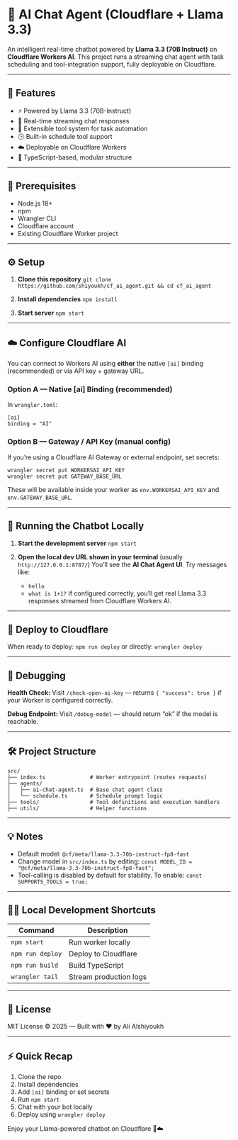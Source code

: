 # 🧠 AI Chat Agent (Cloudflare + Llama 3.3)

An intelligent real-time chatbot powered by **Llama 3.3 (70B Instruct)** on **Cloudflare Workers AI**.
This project runs a streaming chat agent with task scheduling and tool-integration support, fully deployable on Cloudflare.

---

## 🚀 Features

- ⚡ Powered by Llama 3.3 (70B-Instruct)
- 💬 Real-time streaming chat responses
- 🧩 Extensible tool system for task automation
- 🕒 Built-in schedule tool support
- ☁️ Deployable on Cloudflare Workers
- 🧱 TypeScript-based, modular structure

---

## 🧩 Prerequisites

- Node.js 18+
- npm
- Wrangler CLI
- Cloudflare account
- Existing Cloudflare Worker project

---

## ⚙️ Setup

1. **Clone this repository**
   `git clone https://github.com/shiyoukh/cf_ai_agent.git && cd cf_ai_agent`

2. **Install dependencies**
   `npm install`

3. **Start server**
   `npm start`

---

## ☁️ Configure Cloudflare AI

You can connect to Workers AI using **either** the native `[ai]` binding (recommended) or via API key + gateway URL.

### Option A — Native [ai] Binding (recommended)
In `wrangler.toml`:
```
[ai]
binding = "AI"
```

### Option B — Gateway / API Key (manual config)
If you’re using a Cloudflare AI Gateway or external endpoint, set secrets:
```
wrangler secret put WORKERSAI_API_KEY
wrangler secret put GATEWAY_BASE_URL
```
These will be available inside your worker as `env.WORKERSAI_API_KEY` and `env.GATEWAY_BASE_URL`.

---

## 🧠 Running the Chatbot Locally

1. **Start the development server**
   `npm start`

2. **Open the local dev URL shown in your terminal** (usually `http://127.0.0.1:8787/`)
   You’ll see the **AI Chat Agent UI**. Try messages like:
   - `hello`
   - `what is 1+1?`
   If configured correctly, you’ll get real Llama 3.3 responses streamed from Cloudflare Workers AI.

---

## 🚀 Deploy to Cloudflare

When ready to deploy:
`npm run deploy`
or directly:
`wrangler deploy`

---

## 🧩 Debugging

**Health Check:**
Visit `/check-open-ai-key` — returns `{ "success": true }` if your Worker is configured correctly.

**Debug Endpoint:**
Visit `/debug-model` — should return “ok” if the model is reachable.

---

## 🛠 Project Structure

```
src/
├── index.ts              # Worker entrypoint (routes requests)
├── agents/
│   ├── ai-chat-agent.ts  # Base chat agent class
│   └── schedule.ts       # Schedule prompt logic
├── tools/                # Tool definitions and execution handlers
├── utils/                # Helper functions
```

---

## 💡 Notes

- Default model: `@cf/meta/llama-3.3-70b-instruct-fp8-fast`
- Change model in `src/index.ts` by editing:
  `const MODEL_ID = "@cf/meta/llama-3.3-70b-instruct-fp8-fast";`
- Tool-calling is disabled by default for stability. To enable:
  `const SUPPORTS_TOOLS = true;`

---

## 🧑‍💻 Local Development Shortcuts

| Command | Description |
|----------|-------------|
| `npm start` | Run worker locally |
| `npm run deploy` | Deploy to Cloudflare |
| `npm run build` | Build TypeScript |
| `wrangler tail` | Stream production logs |

---

## 🧾 License

MIT License © 2025 — Built with ❤️ by Ali Alshiyoukh

---

## ⚡ Quick Recap

1. Clone the repo
2. Install dependencies
3. Add `[ai]` binding or set secrets
4. Run `npm start`
5. Chat with your bot locally
6. Deploy using `wrangler deploy`

Enjoy your Llama-powered chatbot on Cloudflare 🦙☁️
